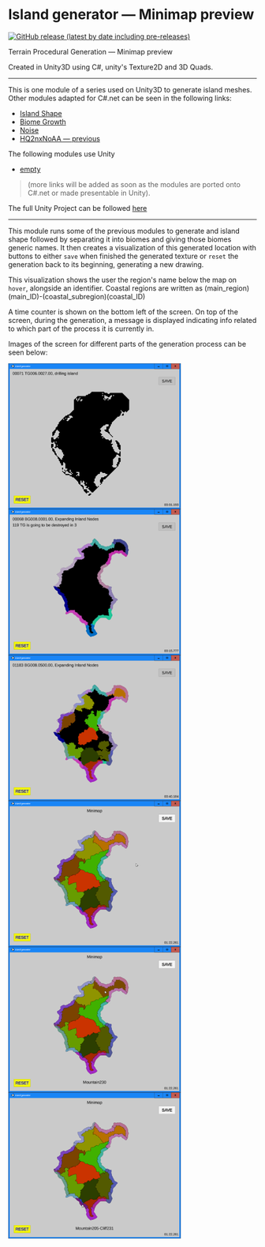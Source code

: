 # Island generator — Minimap preview

[![GitHub release (latest by date including pre-releases)](https://img.shields.io/github/v/release/brunorc93/minimap?color=green&include_prereleases)](https://github.com/brunorc93/minimap/releases/tag/v0.0.1)

Terrain Procedural Generation — Minimap preview

Created in Unity3D using C#, unity's Texture2D and 3D Quads.

---------------------------------------------------------------------------
This is one module of a series used on Unity3D to generate island meshes. Other modules adapted for C#.net can be seen in the following links:
* [Island Shape](https://github.com/brunorc93/islandShapeGen.net)  
* [Biome Growth](https://github.com/brunorc93/BiomeGrowth.net)  
* [Noise](https://github.com/brunorc93/noise)  
* [HQ2nxNoAA — previous](https://github.com/brunorc93/HQnx-noAA.net)  

The following modules use Unity  
* [empty]()

> (more links will be added as soon as the modules are ported onto C#.net or made presentable in Unity).  

The full Unity Project can be followed [here](https://github.com/brunorc93/procgen)  

---------------------------------------------------------------------------

This module runs some of the previous modules to generate and island shape followed by separating it into biomes and giving those biomes generic names. It then creates a visualization of this generated location with buttons to either `save` when finished the generated texture or `reset` the generation back to its beginning, generating a new drawing.

This visualization shows the user the region's name below the map on `hover`, alongside an identifier. Coastal regions are written as (main_region)(main_ID)-(coastal_subregion)(coastal_ID)

A time counter is shown on the bottom left of the screen. On top of the screen, during the generation, a message is displayed indicating info related to which part of the process it is currently in.

Images of the screen for different parts of the generation process can be seen below:

<div style="display: inline-block" align="center">
  <img style="float: left;" src="GitHub/1.png?raw=true" width="350" alt="Program windown. Generating shape">
  <img style="float: left;" src="GitHub/2.png?raw=true" width="350" alt="Program windown. Finished generating coastal subregions">
  <img style="float: left;" src="GitHub/3.png?raw=true" width="350" alt="Program windown. Expanding inland regiones">
  <img style="float: left;" src="GitHub/4.png?raw=true" width="350" alt="Program windown. Island generation finished">
  <img style="float: left;" src="GitHub/5.png?raw=true" width="350" alt="Program windown. Hovering a region">
  <img style="float: left;" src="GitHub/6.png?raw=true" width="350" alt="Program windown. Hovering a coastal subregion">
</div>


